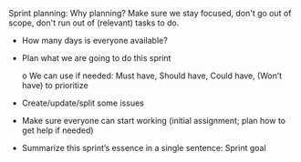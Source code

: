 Sprint planning:
Why planning? Make sure we stay focused, don't go out of scope, don't run out of (relevant) tasks to do.

- How many days is everyone available?
-	Plan what we are going to do this sprint
    
    o	We can use if needed: Must have, Should have, Could have, (Won’t have) to prioritize
-	Create/update/split some issues
-	Make sure everyone can start working (initial assignment; plan how to get help if needed)
-	Summarize this sprint’s essence in a single sentence: Sprint goal
